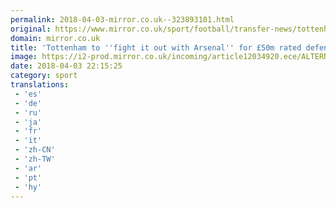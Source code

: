 ```yaml
---
permalink: 2018-04-03-mirror.co.uk--323893101.html
original: https://www.mirror.co.uk/sport/football/transfer-news/tottenham-fight-out-arsenal-50m-12299635
domain: mirror.co.uk
title: 'Tottenham to ''fight it out with Arsenal'' for £50m rated defender'
image: https://i2-prod.mirror.co.uk/incoming/article12034920.ece/ALTERNATES/s1200/Premier-League-Tottenham-Hotspur-vs-Arsenal.jpg
date: 2018-04-03 22:15:25
category: sport
translations: 
 - 'es'
 - 'de'
 - 'ru'
 - 'ja'
 - 'fr'
 - 'it'
 - 'zh-CN'
 - 'zh-TW'
 - 'ar'
 - 'pt'
 - 'hy'
---
```


